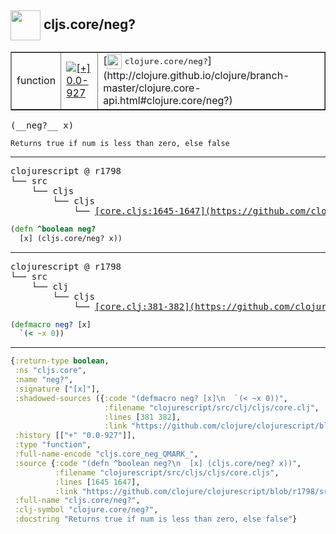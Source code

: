 ## <img width="48px" valign="middle" src="http://i.imgur.com/Hi20huC.png"> cljs.core/neg?

 <table border="1">
<tr>
<td>function</td>
<td><a href="https://github.com/cljsinfo/api-refs/tree/0.0-927"><img valign="middle" alt="[+] 0.0-927" src="https://img.shields.io/badge/+-0.0--927-lightgrey.svg"></a> </td>
<td>
[<img height="24px" valign="middle" src="http://i.imgur.com/1GjPKvB.png"> <samp>clojure.core/neg?</samp>](http://clojure.github.io/clojure/branch-master/clojure.core-api.html#clojure.core/neg?)
</td>
</tr>
</table>

 <samp>
(__neg?__ x)<br>
</samp>

```
Returns true if num is less than zero, else false
```

---

 <pre>
clojurescript @ r1798
└── src
    └── cljs
        └── cljs
            └── <ins>[core.cljs:1645-1647](https://github.com/clojure/clojurescript/blob/r1798/src/cljs/cljs/core.cljs#L1645-L1647)</ins>
</pre>

```clj
(defn ^boolean neg?
  [x] (cljs.core/neg? x))
```


---

 <pre>
clojurescript @ r1798
└── src
    └── clj
        └── cljs
            └── <ins>[core.clj:381-382](https://github.com/clojure/clojurescript/blob/r1798/src/clj/cljs/core.clj#L381-L382)</ins>
</pre>

```clj
(defmacro neg? [x]
  `(< ~x 0))
```

---

```clj
{:return-type boolean,
 :ns "cljs.core",
 :name "neg?",
 :signature ["[x]"],
 :shadowed-sources ({:code "(defmacro neg? [x]\n  `(< ~x 0))",
                     :filename "clojurescript/src/clj/cljs/core.clj",
                     :lines [381 382],
                     :link "https://github.com/clojure/clojurescript/blob/r1798/src/clj/cljs/core.clj#L381-L382"}),
 :history [["+" "0.0-927"]],
 :type "function",
 :full-name-encode "cljs.core_neg_QMARK_",
 :source {:code "(defn ^boolean neg?\n  [x] (cljs.core/neg? x))",
          :filename "clojurescript/src/cljs/cljs/core.cljs",
          :lines [1645 1647],
          :link "https://github.com/clojure/clojurescript/blob/r1798/src/cljs/cljs/core.cljs#L1645-L1647"},
 :full-name "cljs.core/neg?",
 :clj-symbol "clojure.core/neg?",
 :docstring "Returns true if num is less than zero, else false"}

```
